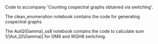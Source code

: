 Code to accompany 'Counting cospectral graphs obtained via switching'.

The clean_enumeration notebook contains the code for generating cospectral graphs

The AutQ(Gamma)_ss8 notebook contains the code to calculate sum 1/|Aut_Q(\Gamma)| for GM8 and WQH8 switching. 
